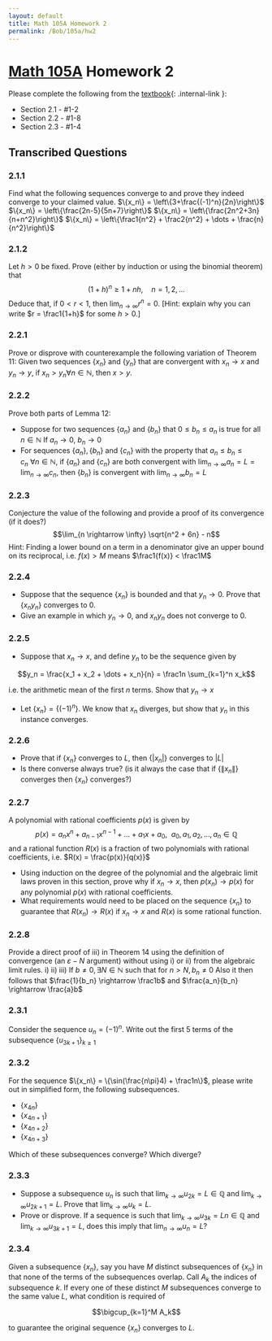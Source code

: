 ```yaml
---
layout: default
title: Math 105A Homework 2
permalink: /Bob/105a/hw2
---
```


# [Math 105A](/Bob/105a) Homework 2

Please complete the following from the [textbook](/Bob/105a/lecture_notes_v2.pdf){: .internal-link }:

- Section 2.1 - #1-2
- Section 2.2 - #1-8
- Section 2.3 - #1-4

## Transcribed Questions

### 2.1.1
Find what the following sequences converge to and prove they indeed converge to your claimed value.
$\{x_n\} = \left\{3+\frac{(-1)^n}{2n}\right\}$
$\{x_n\} = \left\{\frac{2n-5}{5n+7}\right\}$
$\{x_n\} = \left\{\frac{2n^2+3n}{n+n^2}\right\}$
$\{x_n\} = \left\{\frac1{n^2} + \frac2{n^2} + \dots + \frac{n}{n^2}\right\}$

### 2.1.2
Let $h > 0$ be fixed. Prove (either by induction or using the binomial theorem) that
$$(1+h)^n \geq 1 + nh, \quad n = 1,2,\dots$$
Deduce that, if $0 < r < 1$, then $\lim_{n \rightarrow \infty}r^n = 0$. \[Hint: explain why you can write $r = \frac1{1+h}$ for some $h > 0$.\]

### 2.2.1
Prove or disprove with counterexample the following variation of Theorem 11: Given two sequences $\{x_n\}$ and $\{y_n\}$ that are convergent with $x_n \rightarrow x$ and $y_n \rightarrow y$, if $x_n > y_n \forall n \in \mathbb{N}$, then $x > y$.

### 2.2.2
Prove both parts of Lemma 12:
- Suppose for two sequences $\{a_n\}$ and $\{b_n\}$ that $0 \leq b_n \leq a_n$ is true for all $n \in \mathbb N$
  If $a_n \rightarrow 0$, $b_n \rightarrow 0$
- For sequences $\{a_n\}, \{b_n\}$ and $\{c_n\}$ with the property that $a_n \leq b_n \leq c_n \ \forall n \in \mathbb N$, if $\{a_n\}$ and $\{c_n\}$ are both convergent with $\lim_{n \rightarrow \infty} a_n = L = \lim_{n \rightarrow \infty} c_n$, then $\{b_n\}$ is convergent with $\lim_{n \rightarrow \infty} b_n = L$

### 2.2.3
Conjecture the value of the following and provide a proof of its convergence (if it does?)
$$\lim_{n \rightarrow \infty} \sqrt{n^2 + 6n} - n$$
Hint: Finding a lower bound on a term in a denominator give an upper bound on its reciprocal, i.e. $f(x) > M$ means $\frac1{f(x)} < \frac1M$

### 2.2.4
- Suppose that the sequence $\{x_n\}$ is bounded and that $y_n \rightarrow 0$. Prove that $\{x_ny_n\}$ converges to 0.
- Give an example in which $y_n \rightarrow 0$, and $x_ny_n$ does not converge to 0.

### 2.2.5
- Suppose that $x_n \rightarrow x$, and define $y_n$ to be the sequence given by

$$y_n = \frac{x_1 + x_2 + \dots + x_n}{n} = \frac1n \sum_{k=1}^n x_k$$

  i.e. the arithmetic mean of the first $n$ terms. Show that $y_n \rightarrow x$
- Let $\{x_n\} = \{(-1)^n\}$. We know that $x_n$ diverges, but show that $y_n$ in this instance converges.

### 2.2.6
- Prove that if $\{x_n\}$ converges to $L$, then $\{|x_n|\}$ converges to $|L|$
- Is there converse always true? (is it always the case that if $\{\|x_n\|\}$ converges then $\{x_n\}$ converges?)

### 2.2.7
A polynomial with rational coefficients $p(x)$ is given by
$$p(x) = a_nx^n + a_{n-1}x^{n-1} + \dots + a_1x + a_0, \ \ a_0,a_1,a_2,\dots,a_n \in \mathbb Q$$
and a rational function $R(x)$ is a fraction of two polynomials with rational coefficients, i.e. $R(x) = \frac{p(x)}{q(x)}$
- Using induction on the degree of the polynomial and the algebraic limit laws proven in this section, prove why if $x_n \rightarrow x$, then $p(x_n) \rightarrow p(x)$ for any polynomial $p(x)$ with rational coefficients.
- What requirements would need to be placed on the sequence $\{x_n\}$ to guarantee that $R(x_n) \rightarrow R(x)$ if $x_n \rightarrow x$ and $R(x)$ is some rational function.

### 2.2.8
Provide a direct proof of iii) in Theorem 14 using the definition of convergence (an $\varepsilon - N$ argument) without using i) or ii) from the algebraic limit rules.
i)
ii)
iii) If $b \neq 0, \exists N \in \mathbb N$ such that for $n > N, b_n \neq 0$
Also it then follows that $\frac{1}{b_n} \rightarrow \frac1b$ and $\frac{a_n}{b_n} \rightarrow \frac{a}b$

### 2.3.1
Consider the sequence $u_n = (-1)^n$. Write out the first 5 terms of the subsequence $\{u_{3k+1}\}_{k \geq 1}$

### 2.3.2
For the sequence $\{x_n\} = \{\sin(\frac{n\pi}4) + \frac1n\}$, please write out in simplified form, the following subsequences.
- $\{x_{4n}\}$
- $\{x_{4n+1}\}$
- $\{x_{4n+2}\}$
- $\{x_{4n+3}\}$

Which of these subsequences converge? Which diverge?

### 2.3.3
- Suppose a subsequence $u_n$ is such that $\lim_{k\rightarrow \infty} u_{2k} = L \in \mathbb Q$ and $\lim_{k \rightarrow \infty} u_{2k+1} = L$. Prove that $\lim_{k \rightarrow \infty} u_k = L$.
- Prove or disprove. If a sequence is such that $\lim_{k \rightarrow \infty} u_{3k} = Ln \in \mathbb Q$ and $\lim_{k \rightarrow \infty} u_{3k+1} = L$, does this imply that $\lim_{n \rightarrow \infty} u_n = L$?

### 2.3.4
Given a subsequence $\{x_n\}$, say you have $M$ distinct subsequences of $\{x_n\}$ in that none of the terms of the subsequences overlap.
Call $A_k$ the indices of subsequence $k$. If every one of these distinct $M$ subsequences converge to the same value $L$, what condition is required of

$$\bigcup_{k=1}^M A_k$$

to guarantee the original sequence $\{x_n\}$ converges to $L$.
